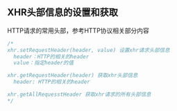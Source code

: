 
## XHR头部信息的设置和获取
HTTP请求的常用头部，参考HTTP协议相关部分内容
```js
/*
xhr.setRequestHeader(header, value) 设置xhr请求头部信息
  header：HTTP的相关的header
  value：指定header的值

xhr.getRequestHeader(header) 获取xhr头部信息
  header: HTTP的相关的header

xhr.getAllRequesstHeader 获取xhr请求的所有头部信息
*/

```